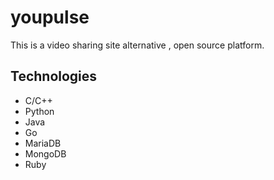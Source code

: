 # youpulse
This is a video sharing site alternative , open source platform.
## Technologies
* C/C++
* Python
* Java
* Go
* MariaDB
* MongoDB
* Ruby
